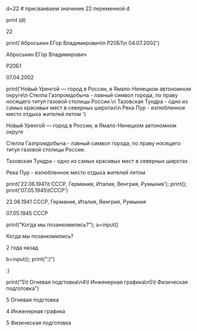 d=22 # присваиваем значение 22 переменной d

print (d)

22

print('Аброськин ЕГор Владимирович\n Р20Б1\n 04.07.2002')

Аброськин ЕГор Владимирович

Р20Б1

07.04.2002

print('Но́вый Уренго́й — город в России, в Ямало-Ненецком автономном округе\n Стелла Газпромдобыча - лавный символ города, по праву носящего титул газовой столицы России.\n Тазовская Тундра - одно из самых красивых мест в северных широтах\n Река Пур - излюбленное место отдыха жителей летом ')

Но́вый Уренго́й — город в России, в Ямало-Ненецком автономном округе

Стелла Газпромдобыча - лавный символ города, по праву носящего титул газовой столицы России.

Тазовская Тундра - одно из самых красивых мест в северных широтах

Река Пур - излюбленное место отдыха жителей летом 

print('22.06.1941\t СССР, Германия, Италия, Венгрия, Румыния'); print(); print('07.05.1945\tСССР')

22.06.1941       СССР, Германия, Италия, Венгрия, Румыния



07.05.1945      СССР

print("Когда мы позанкомились?"); a=input()

Когда мы позанкомились?

2 года назад

b=input(); print(":)")

:)

print("5\t Огневая подгтовка\n4\t Инженерная графика\n5\t Физическая подготовка")

5        Огневая подгтовка

4        Инженерная графика

5        Физическая подготовка

